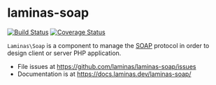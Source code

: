 # laminas-soap

[![Build Status](https://travis-ci.com/laminas/laminas-soap.svg?branch=master)](https://travis-ci.com/laminas/laminas-soap)
[![Coverage Status](https://coveralls.io/repos/laminas/laminas-soap/badge.svg?branch=master)](https://coveralls.io/r/laminas/laminas-soap?branch=master)

`Laminas\Soap` is a component to manage the [SOAP](http://en.wikipedia.org/wiki/SOAP)
protocol in order to design client or server PHP application.


- File issues at https://github.com/laminas/laminas-soap/issues
- Documentation is at https://docs.laminas.dev/laminas-soap/
